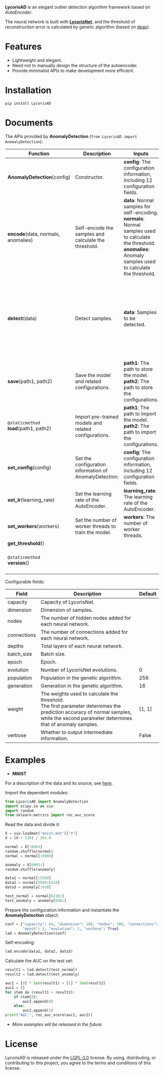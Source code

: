 **LycorisAD** is an elegant outlier detection algorithm framework based on *AutoEncoder*.

The neural network is built with [**LycorisNet**](https://github.com/RootHarold/Lycoris), and the threshold of reconstruction error is calculated by genetic algorithm (based on [deap](https://github.com/DEAP/deap)).

# Features
* Lightweight and elegant.
* Need not to manually design the structure of the autoencoder.
* Provide minimalist APIs to make development more efficient.

# Installation
```
pip install LycorisAD
```

# Documents
The APIs provided by **AnomalyDetection** (`from LycorisAD import AnomalyDetection`):

Function | Description |  Inputs | Returns
-|-|-|-
**AnomalyDetection**(config) | Constructor. | **config**: The configuration information, including 12 configuration fields. | An object of the class AnomalyDetection.
**encode**(data, normals, anomalies) | Self-encode the samples and calculate the threshold. | **data**: Normal samples for self-encoding.<br/> **normals**: Normal samples used to calculate the threshold.<br/> **anomalies**: Anomaly samples used to calculate the threshold. |
**detect**(data) | Detect samples. | **data**: Samples to be detected. | The results after detecting the samples are returned as a list. There are two fields, the first is a Boolean value, and the second is the reconstruction error. Where 'True' indicates normal and 'False' indicates anomaly.
**save**(path1, path2) | Save the model and related configurations. | **path1**: The path to store the model.<br/> **path2**: The path to store the configurations. |
`@staticmethod`<br/>**load**(path1, path2) | Import pre-trained models and related configurations. | **path1**: The path to import the model.<br/> **path2**: The path to import the configurations. |
**set_config**(config) | Set the configuration information of AnomalyDetection. | **config**: The configuration information, including 12 configuration fields. |
**set_lr**(learning_rate) | Set the learning rate of the AutoEncoder. | **learning_rate**: The learning rate of the AutoEncoder. | 
**set_workers**(workers) | Set the number of worker threads to train the model. | **workers**: The number of worker threads. | 
**get_threshold**() |  |  | Get the threshold.
`@staticmethod`<br/>**version**() |  |  | Returns the version information of AnomalyDetection.

Configurable fields:

Field | Description |Default
-|-|-
capacity | Capacity of LycorisNet. |
dimension | Dimension of samples. |
nodes | The number of hidden nodes added for each neural network. |
connections| The number of connections added for each neural network. |
depths| Total layers of each neural network. |
batch_size| Batch size. |
epoch| Epoch. |
evolution| Number of LycorisNet evolutions. | 0
population| Population in the genetic algorithm. | 256
generation| Generation in the genetic algorithm. | 16
weight| The weights used to calculate the threshold.<br/>The first parameter determines the prediction accuracy of normal samples, while the second parameter determines that of anomaly samples. | [1, 1]
verbose| Whether to output intermediate information. | False

# Examples
* **MNIST**

For a description of the data and its source, see [here](https://github.com/RootHarold/LycorisAD/tree/master/Examples/MNIST).

Import the dependent modules:

```python
from LycorisAD import AnomalyDetection
import scipy.io as sio
import random
from sklearn.metrics import roc_auc_score
```

Read the data and divide it:

```python
X = sio.loadmat('mnist.mat')["X"]
X = (X + 138) / 393.0

normal = X[:6903]
random.shuffle(normal)
normal = normal[:6900]

anomaly = X[6903:]
random.shuffle(anomaly)

data1 = normal[:5560]
data2 = normal[5560:6210]
data3 = anomaly[:630]

test_normal = normal[6210:]
test_anomaly = anomaly[630:]
```

Prepare the configuration information and instantiate the **AnomalyDetection** object:

```python
conf = {"capacity": 64, "dimension": 100, "nodes": 300, "connections": 6000, "depths": 4, "batch_size": 8,
        "epoch": 1, "evolution": 1, "verbose": True}
lad = AnomalyDetection(conf)
```

Self-encoding:

```python
lad.encode(data1, data2, data3)
```

Calculate the AUC on the test set:

```python
result1 = lad.detect(test_normal)
result2 = lad.detect(test_anomaly)

auc1 = [0] * len(result1) + [1] * len(result2)
auc2 = []
for item in (result1 + result2):
    if item[0]:
        auc2.append(0)
    else:
        auc2.append(1)
print("AUC:", roc_auc_score(auc1, auc2))
```

* *More examples will be released in the future.*

# License
LycorisAD is released under the [LGPL-3.0](https://github.com/RootHarold/Lycoris/blob/master/LICENSE) license. By using, distributing, or contributing to this project, you agree to the terms and conditions of this license.